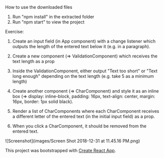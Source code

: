 How to use the downloaded files

1) Run "npm install" in the extracted folder
2) Run "npm start" to view the project

Exercise:

1) Create an input field (in App component) with a change listener which outputs the length of the entered text below it (e.g. in a paragraph).

2) Create a new component (=> ValidationComponent) which receives the text length as a prop

3) Inside the ValidationComponent, either output "Text too short" or "Text long enough" depending on the text length (e.g. take 5 as a minimum length)

4) Create another component (=> CharComponent) and style it as an inline box (=> display: inline-block, padding: 16px, text-align: center, margin: 16px, border: 1px solid black).

5) Render a list of CharComponents where each CharComponent receives a different letter of the entered text (in the initial input field) as a prop.

6) When you click a CharComponent, it should be removed from the entered text.

![Screenshot](images/Screen Shot 2018-12-31 at 11.45.16 PM.png)

This project was bootstrapped with [Create React App](https://github.com/facebookincubator/create-react-app).
